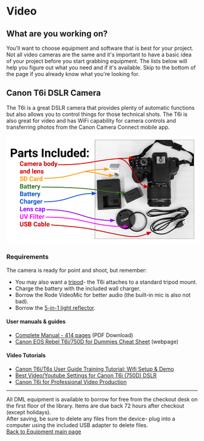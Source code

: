 # Video

## What are you working on?
You'll want to choose equipment and software that is best for your project. Not all video cameras are the same and it's important to have a basic idea of your project before you start grabbing equipment. The lists below will help you figure out what you need and if it's available. Skip to the bottom of the page if you already know what you're looking for. 



## Canon T6i DSLR Camera

The T6i is a great DSLR camera that provides plenty of automatic functions but also allows you to control things for those technical shots. The T6i is also great for video and has WiFi capability for camera controls and transferring photos from the Canon Camera Connect mobile app.

![alt text](https://raw.githubusercontent.com/hsudml/equipment/master/images/canonT6iParts.png "Canon EOS Rebel T6i DSLR Camera and accessories")

### Requirements

The camera is ready for point and shoot, but remember:
* You may also want a [tripod](https://humboldt-primo.hosted.exlibrisgroup.com/primo-explore/search?query=any,contains,digital%20media%20equipment%20tripod&tab=books_csu&search_scope=01CALS&sortby=rank&vid=01CALS_HUL&facet=local3,include,Circulation%20Desk,%20first%20floor$$I01CALS_HUL&lang=en_US&offset=0)- the T6i attaches to a standard tripod mount.
* Charge the battery with the included wall charger.
* Borrow the Rode VideoMic for better audio (the built-in mic is also not bad).
* Borrow the [5-in-1 light reflector](https://humboldt-primo.hosted.exlibrisgroup.com/primo-explore/fulldisplay?docid=01CALS_ALMA999647552102909&context=L&vid=01CALS_HUL&search_scope=01CALS&tab=books_csu&lang=en_US).

#### User manuals & guides

* [Complete Manual - 414 pages](http://gdlp01.c-wss.com/gds/4/0300018254/02/eos-rebelt6i-750d-im2-en.pdf) (PDF Download)
* [Canon EOS Rebel T6i/750D for Dummies Cheat Sheet](http://www.dummies.com/photography/cameras/canon-camera/canon-eos-rebel-t6i750d-for-dummies-cheat-sheet/) (webpage)

#### Video Tutorials
* [Canon T6i/T6s User Guide Training Tutorial: Wifi Setup & Demo](https://youtu.be/pO0VWTeJ9a4)
* [Best Video/Youtube Settings for Canon T6i (750D) DSLR](https://youtu.be/g3XS1CBznk4)
* [Canon T6i for Professional Video Production](https://youtu.be/LXkDCtL2i50)

---
All DML equipment is available to borrow for free from the checkout desk on the first floor of the library. Items are due back 72 hours after checkout (except holidays).  
After saving, be sure to delete any files from the device- plug into a computer using the included USB adapter to delete files.    
[Back to Equipment main page](https://github.com/hsudml/equipment)  
